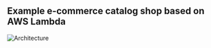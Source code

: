 ## Example e-commerce catalog shop based on AWS Lambda

![Architecture](https://github.com/epsagon/serverless-catalog-shop/blob/master/architecture.png)